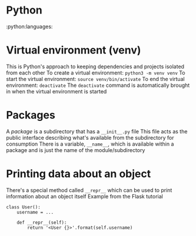 # Python
:python:languages:


# Virtual environment (venv)
This is Python's approach to keeping dependencies and projects isolated from each other
To create a virtual environment: `python3 -m venv venv`
To start the virtual environment: `source venv/bin/activate`
To end the virtual environment: `deactivate`
The `deactivate` command is automatically brought in when the virtual environment is started


# Packages
A *package* is a subdirectory that has a `__init__.py` file
This file acts as the public interface describing what's available from the subdirectory for consumption
There is a variable, `__name__`, which is available within a package and is just the name of the module/subdirectory


# Printing data about an object
There's a special method called `__repr__` which can be used to print information about an object itself
Example from the Flask tutorial
```
class User():
    username = ...

    def __repr__(self):
        return '<User {}>'.format(self.username)
```
